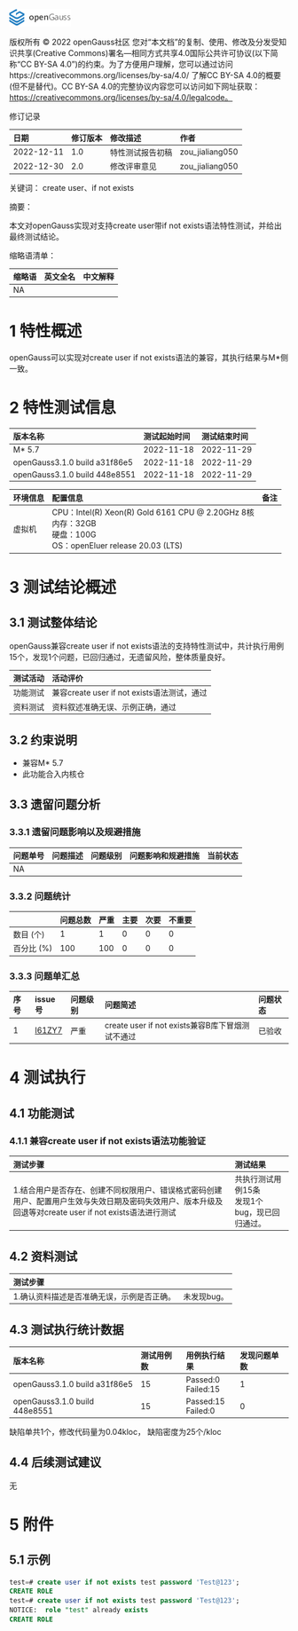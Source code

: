 ![avatar](../../../images/openGauss.png)

版权所有 © 2022  openGauss社区
 您对“本文档”的复制、使用、修改及分发受知识共享(Creative Commons)署名—相同方式共享4.0国际公共许可协议(以下简称“CC BY-SA 4.0”)的约束。为了方便用户理解，您可以通过访问https://creativecommons.org/licenses/by-sa/4.0/ 了解CC BY-SA 4.0的概要 (但不是替代)。CC BY-SA 4.0的完整协议内容您可以访问如下网址获取：https://creativecommons.org/licenses/by-sa/4.0/legalcode。

修订记录

|   日期    | 修订版本 |               修改描述               |      作者       |
| :------- | :------ | :---------------------------------- | :------------- |
| 2022-12-11 |   1.0    |           特性测试报告初稿           | zou_jialiang050 |
| 2022-12-30 |   2.0    |             修改评审意见             | zou_jialiang050 |

 关键词： create user、if not exists

摘要：

本文对openGauss实现对支持create user带if not exists语法特性测试，并给出最终测试结论。

缩略语清单：

| 缩略语 |                       英文全名                        | 中文解释                                             |
| :---- | :--------------------------------------------------- | :---------------------------------------------------- |
|  NA  |          |          |

# 1     特性概述

openGauss可以实现对create user if not exists语法的兼容，其执行结果与M*侧一致。

# 2     特性测试信息

| 版本名称                      | 测试起始时间 | 测试结束时间 |
| :---------------------------- | :----------- | :----------- |
| M* 5.7                        | 2022-11-18   | 2022-11-29   |
| openGauss3.1.0 build a31f86e5 | 2022-11-18   | 2022-11-29   |
| openGauss3.1.0 build 448e8551 | 2022-11-18   | 2022-11-29   |

| 环境信息 | 配置信息                                                     | 备注 |
| :------- | :----------------------------------------------------------- | :---- |
| 虚拟机   | CPU：Intel(R) Xeon(R) Gold 6161 CPU @ 2.20GHz 8核<br />内存：32GB<br />硬盘：100G<br />OS：openEluer release 20.03 (LTS) |      |

# 3     测试结论概述

## 3.1   测试整体结论

openGauss兼容create user if not exists语法的支持特性测试中，共计执行用例15个，发现1个问题，已回归通过，无遗留风险，整体质量良好。

| 测试活动 | 活动评价                                                     |
| :------ | :----------------------------------------------------------- |
| 功能测试 | 兼容create user if not exists语法测试，通过 |
| 资料测试 | 资料叙述准确无误、示例正确，通过                            |

## 3.2   约束说明

- 兼容M* 5.7
- 此功能合入内核仓

## 3.3   遗留问题分析

### 3.3.1 遗留问题影响以及规避措施

| 问题单号 | 问题描述 | 问题级别 | 问题影响和规避措施 | 当前状态 |
| :------ | :------ | :------ | :---------------- | :------ |
|    NA    |  |  |  |  |

### 3.3.2 问题统计

|             | 问题总数 | 严重 | 主要 | 次要 | 不重要 |
| :--------- | :------ | :-- | :-- | :-- | :---- |
|  数目 (个)  |    1    |  1  |  0   |  0  |   0    |
| 百分比  (%) |   100   |  100  |  0   |  0  |   0    |

### 3.3.3 问题单汇总

| 序号 |                           issue号                            | 问题级别 |                           问题简述                           | 问题状态 |
| :-- | :---------------------------------------------------------- | :------ | :---------------------------------------------------------- | :------ |
|  1  | [I61ZY7](https://e.gitee.com/opengaussorg/issues/table?issue=I61ZY7) | 严重 | create user if not exists兼容B库下冒烟测试不通过 | 已验收 |

# 4     测试执行

## 4.1   功能测试

### 4.1.1   兼容create user if not exists语法功能验证

| 测试步骤                                                     | 测试结果                           |
| :------------------------------------------------------------ | :---------------------------------- |
| 1.结合用户是否存在、创建不同权限用户、错误格式密码创建用户、配置用户生效与失效日期及密码失效用户、版本升级及回退等对create user if not exists语法进行测试 | 共执行测试用例15条<br />发现1个bug，现已回归通过。 |

## 4.2   资料测试

| 测试步骤                                   |                                                     |
| :------------------------------------------ | :--------------------------------------------------- |
| 1.确认资料描述是否准确无误，示例是否正确。 | 未发现bug。 |

## 4.3   测试执行统计数据

| 版本名称                      | 测试用例数 | 用例执行结果            | 发现问题单数 |
| :----------------------------- | :---------- | :----------------------- | :------------ |
| openGauss3.1.0 build a31f86e5 | 15   | Passed:0<br />Failed:15 | 1         |
| openGauss3.1.0 build 448e8551 | 15 | Passed:15<br />Failed:0 | 0 |

缺陷单共1个，修改代码量为0.04kloc， 缺陷密度为25个/kloc

## 4.4   后续测试建议

无

# 5     附件

## 5.1   示例

```sql
test=# create user if not exists test password 'Test@123';
CREATE ROLE
test=# create user if not exists test password 'Test@123';
NOTICE:  role "test" already exists
CREATE ROLE
```